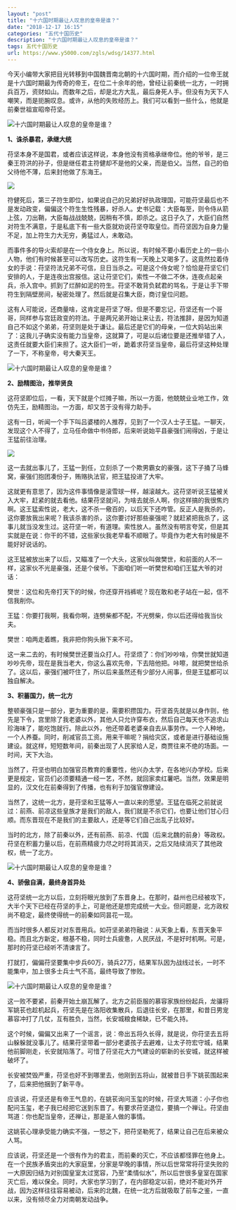 ```yaml
---
layout: "post"
title: "十六国时期最让人叹息的皇帝是谁？"
date: "2018-12-17 16:15"
categories: "五代十国历史"
description: "十六国时期最让人叹息的皇帝是谁？"
tags: 五代十国历史
url: https://www.y5000.com/zgls/wdsg/14377.html
---
```






今天小编带大家把目光转移到中国魏晋南北朝的十六国时期，而介绍的一位帝王就是十六国时期最为传奇的帝王，在位二十余年的他，曾经让前秦统一北方，一时拥兵百万，资财如山。而数年之后，却是北方大乱，最后身死人手。但没有为天下人嘲笑，而是扼腕叹息。或许，从他的失败经历上。我们可以看到一些什么，他就是前秦世祖宣昭帝苻坚。

![十六国时期最让人叹息的皇帝是谁？](/uploads/allimg/170221/6-1F221151S9602.JPG)

**1、诛杀暴君，承继大统**

苻坚本身不是国君，或者应该这样说，本身他没有资格承继帝位。他的爷爷，是三秦王符洪的孙子，但是继任君主符健却不是他的父亲，而是伯父。当然，自己的伯父待他不薄，后来封他做了东海王。

![](https://img.y5000.com/uploads/allimg/170221/1529195604-0.jpg)

符健死后，第三子符生即位，如果说自己的兄弟好好执政理国，可能苻坚最后也不是发动政变，偏偏这个符生生性残暴，好杀人。史书记载：大臣每至，则令侍从箭上弦，刀出鞘，大臣每战战兢兢，因稍有不慎，即杀之。这日子久了，大臣们自然对符生不满意，于是私底下有一些大臣就劝说苻坚夺取皇位。而苻坚因为自身力量不足，加上符生力大无穷，勇猛过人，未敢动。

而事件多的导火索却是在一个侍女身上。所以说，有时候不要小看历史上的一些小人物，他们有时候甚至可以改写历史。这符生有一天晚上又喝多了。这竟然拉着侍女的手说：苻坚符法兄弟不可信，旦日当杀之。可是这个侍女呢？恰恰是苻坚它们安排的人，于是连夜出宫报信。这让苻坚它们，索性一不做二不休，连夜点起亲兵，杀入宫中。抓到了烂醉如泥的符生。苻坚不敢背负弑君的骂名，于是让手下带符生到隔壁房间，秘密处理了。然后就是召集大臣，商讨皇位问题。

这有人可能说，还商量啥，这肯定是苻坚了呀。但是不要忘记，苻坚还有一个哥哥，同样参与宫廷政变的符法。于是两兄弟开始让来让去，符法推辞，是因为知道自己不如这个弟弟，苻坚则是处于谦让。最后还是它们的母亲，一位大妈站出来了：这我儿子确实没有能力当皇帝，这就算了，可是以后诸位要是还推举错了人，这责任就要大臣们来担了。这大臣们一听，跪着求苻坚当皇帝，最后苻坚这种处理了一下，不称皇帝，号大秦天王。

![十六国时期最让人叹息的皇帝是谁？](/uploads/allimg/170221/6-1F22115215b47.JPG)

**2、励精图治，推举贤良**

这苻坚即位后，一看，天下就是个烂摊子嘛，所以一方面，他兢兢业业地工作，效仿先王，励精图治。一方面，却又苦于没有得力助手。

这有一日，听闻一个手下叫吕婆楼的人推荐，见到了一个汉人士子王猛。一聊天，发现这个人不得了，立马任命做中书侍郎，后来听说始平县豪强们闹得凶，于是让王猛前往治理。

![](https://img.y5000.com/uploads/allimg/170221/1529192596-1.jpg)

这一去就出事儿了，王猛一到任，立刻杀了一个欺男霸女的豪强，这下子捅了马蜂窝，豪强们抱团凑份子，贿赂执法官，把王猛投进了大牢。

这就更有意思了，因为这件事情像是滚雪球一样，越滚越大。这苻坚听说王猛被关入大牢，赶紧的就去看他。结果苻坚就问，为啥去就杀人啊，你这样搞的我很焦灼啊。这王猛索性说，老大，这不杀一儆百的，以后天下还咋管。反正人是我杀的，这你要放我出来呢？我该杀害的杀，这你要讨好那些豪强呢？就赶紧把我杀了，这事儿就当没发生过。这苻坚一听，有道理。索性放人。虽然没有明言夸奖，但是其实就是在说：你干的不错，这些家伙我老早看不顺眼了。毕竟作为老大有时候是不能好好说话的。

这王猛被放出来了以后，又瞄准了一个大头，这家伙叫做樊世，和前面的人不一样，这家伙不光是豪强，还是个侯爷。下面咱们听一听樊世和咱们王猛大爷的对话：

樊世：这位和先帝打天下的时候，你还穿开裆裤呢？现在敢和老子站在一起，信不信我削你。

王猛：你要打我啊，我看你啊，连劈柴都不配，不光劈柴，你以后还得给我当伙夫。

樊世：咱两走着瞧，我非把你狗头揪下来不可。

这一来二去的，有时候樊世还要当众打人。苻坚烦了：你们吵吵啥，你樊世就知道吵吵先帝，现在是我当老大，你这么喜欢先帝，下去陪他把。咔嚓，就把樊世给杀了。这以后，豪强们被吓住了，所以后来虽然还有少部分人闹事，但是王猛都可以独自解决。

**3、积蓄国力，统一北方**

整顿豪强只是一部分，更为重要的是，需要积攒国力。苻坚首先就是以身作则，他先是下令，宫里除了我老婆以外，其他人只允许穿布衣，然后自己每天也不追求山珍海味了，能吃饱就行。除此以外，他还带着老婆亲自去从事劳作。一个人种地，一个人养蚕。同时，削减官员工资。用来干嘛呢？捐给灾区，或者是进行基础设施建设。就这样，短短数年间，前秦出现了人民家给人足，商贾往来不绝的场面。一时间，天下大治。

当然了，苻坚也明白加强官员教育的重要性，他兴办太学，在各地兴办学校。后来更是规定，官员们必须要精通一经一艺，不然，就回家卖红薯吧。当然，效果是明显的，汉文化在前秦得到了传播，也有利于加强官僚建设。

当然了，这统一北方，是苻坚和王猛等人一直以来的愿望。王猛在临死之前就说过：前燕、前凉这些皇族才是我们的敌人，我们就是不杀它们，也要让他们甘心归顺。而东晋现在不是我们的主要敌人，还是等它们自己出乱子比较好。

当时的北方，除了前秦以外，还有前燕、前凉、代国（后来北魏的前身）等政权。苻坚在积蓄力量以后，在前燕精疲力尽之时将其消灭，之后又陆续消灭了其他政权，统一了北方。

![十六国时期最让人叹息的皇帝是谁？](/uploads/allimg/170221/6-1F221152341226.JPG)

**4、骄傲自满，最终身首异处**

这苻坚统一北方以后，立刻将眼光放到了东晋身上。在那时，益州也已经被攻下，大半个天下已经在苻坚的手上，可是他还是想完成统一大业。但问题是，北方政权尚不稳定，最终使得统一的前秦如同昙花一现。

而当时很多人都反对对东晋用兵。如苻坚弟弟符融说：从天象上看，东晋天象平稳。而且北方新定，根基不稳，同时士兵疲惫，人民厌战，不是好时机啊。可是，那时的苻坚已经听不清谏言了。

打就打，偏偏苻坚要集中步兵60万，骑兵27万，结果军队因为战线过长，一时不能集中，加上很多士兵士气不高，最终导致了惨败。

![十六国时期最让人叹息的皇帝是谁？](/uploads/allimg/170221/6-1F22115244c96.JPG)

这一败不要紧，前秦开始土崩瓦解了。北方之前臣服的慕容家族纷纷起兵，龙骧将军姚苌也趁机起兵，苻坚先是在洛阳收集散兵，后退往长安，在那里，和昔日男宠慕容冲打了几仗，互有胜负，当然，长安城粮食稀缺，已不能久持。

这个时候，偏偏又出来了一个谣言，说：帝出五将久长得，就是说，你苻坚去五将山躲躲就没事儿了。结果苻坚带着一部分老婆孩子去避难，让太子符宏守城，结果他前脚刚走，长安就陷落了。可惜了苻坚花大力气建设的崭新的长安城，就这样被破坏了。

长安被焚毁严重，苻坚也好不到哪里去，他刚到五将山，就被昔日手下姚苌围起来了，后来把他捆到了新平寺。

应该说，苻坚还是有帝王气息的，在姚苌询问玉玺的时候，苻坚大骂道：小子你也配问玉玺，老子我已经把它送到东晋了。有要求苻坚退位，要搞一个禅让。苻坚由骂道：你也配当皇帝，还禅让，那是圣人做的事情。

这姚苌心理承受能力确实不强，一怒之下，把苻坚勒死了，结果让自己在后来被众人骂。

应该说，苻坚还是一个很有作为的君主，而前秦的灭亡，不应该都怪罪在他身上。在一个民族矛盾突出的大家庭里，分家是早晚的事情，所以后世常常将苻坚失败的一大原因归结为对别国皇室太过宽容，乃至“柔情似水”，所以后世很多皇室在国家灭亡后，难以保全。同时，大家也学习到了，在内部稳定以前，绝对不能对外开战，因为这样往往容易被动，后来的北魏，在统一北方后就吸取了前车之鉴，一直以来，没有倾尽全力对南朝发动战争。
